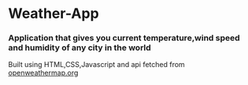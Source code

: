 # Weather-App
<h3>Application that gives you current temperature,wind speed and humidity of any city in the world</h3>
<p>Built using HTML,CSS,Javascript and api fetched from <a href="https://openweathermap.org/" target="_blank"> openweathermap.org</a></p>
